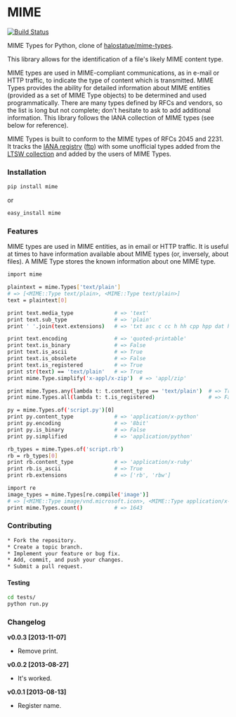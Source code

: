 MIME
====
[![Build Status](https://travis-ci.org/liluo/mime.png)](https://travis-ci.org/liluo/mime)

MIME Types for Python, clone of [halostatue/mime-types](https://github.com/halostatue/mime-types).

This library allows for the identification of a file's likely MIME content type. 

MIME types are used in MIME-compliant communications, as in e-mail or HTTP
traffic, to indicate the type of content which is transmitted. MIME Types
provides the ability for detailed information about MIME entities (provided as
a set of MIME Type objects) to be determined and used programmatically. There
are many types defined by RFCs and vendors, so the list is long but not
complete; don't hesitate to ask to add additional information. This library
follows the IANA collection of MIME types (see below for reference).

MIME Types is built to conform to the MIME types of RFCs 2045 and 2231. It
tracks the [IANA registry](http://www.iana.org/assignments/media-types/)
([ftp](ftp://ftp.iana.org/assignments/media-types)) with some unofficial types
added from the [LTSW collection](http://www.ltsw.se/knbase/internet/mime.htp)
and added by the users of MIME Types.

### Installation

```bash
pip install mime
```

or

```bash
easy_install mime
```

### Features

MIME types are used in MIME entities, as in email or HTTP traffic. 
It is useful at times to have information available about MIME types (or, inversely, about files). 
A MIME Type stores the known information about one MIME type.

```bash
import mime

plaintext = mime.Types['text/plain']
# => [<MIME::Type text/plain>, <MIME::Type text/plain>]
text = plaintext[0]

print text.media_type             # => 'text'
print text.sub_type               # => 'plain'
print ' '.join(text.extensions)   # => 'txt asc c cc h hh cpp hpp dat hlp'

print text.encoding               # => 'quoted-printable'
print text.is_binary              # => False
print text.is_ascii               # => True
print text.is_obsolete            # => False
print text.is_registered          # => True
print str(text) == 'text/plain'   # => True
print mime.Type.simplify('x-appl/x-zip')  # => 'appl/zip'

print mime.Types.any(lambda t: t.content_type == 'text/plain')  # => True
print mime.Types.all(lambda t: t.is_registered)                 # => False

py = mime.Types.of('script.py')[0]
print py.content_type             # => 'application/x-python'
print py.encoding                 # => '8bit'
print py.is_binary                # => False
print py.simplified               # => 'application/python'

rb_types = mime.Types.of('script.rb')
rb = rb_types[0]
print rb.content_type             # => 'application/x-ruby'
print rb.is_ascii                 # => True
print rb.extensions               # => ['rb', 'rbw']

import re
image_types = mime.Types[re.compile('image')]
# => [<MIME::Type image/vnd.microsoft.icon>, <MIME::Type application/x-imagemap>, ...] 
print mime.Types.count()          # => 1643
```

### Contributing

```bash
* Fork the repository.
* Create a topic branch.
* Implement your feature or bug fix.
* Add, commit, and push your changes.
* Submit a pull request.
```

#### Testing

```bash
cd tests/
python run.py
```

### Changelog
__v0.0.3 [2013-11-07]__
* Remove print.

__v0.0.2 [2013-08-27]__
* It's worked.

__v0.0.1 [2013-08-13]__
* Register name.
